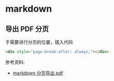 # markdown

## 导出 PDF 分页

于需要进行分页的位置，插入代码

```markdown
<div style="page-break-after: always;"></div>
```

参考资料:

- [markdown 分页导出 pdf](https://blog.csdn.net/qq_38228254/article/details/90814620)
